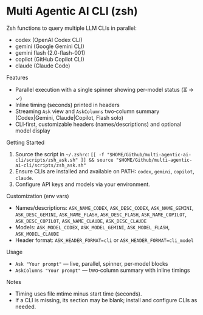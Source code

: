 # Multi Agentic AI CLI (zsh)

Zsh functions to query multiple LLM CLIs in parallel:
- codex (OpenAI Codex CLI)
- gemini (Google Gemini CLI)
- gemini flash (2.0-flash-001)
- copilot (GitHub Copilot CLI)
- claude (Claude Code)

Features
- Parallel execution with a single spinner showing per-model status (⏳ → ✓)
- Inline timing (seconds) printed in headers
- Streaming `Ask` view and `AskColumns` two‑column summary (Codex|Gemini, Claude|Copilot, Flash solo)
- CLI‑first, customizable headers (names/descriptions) and optional model display

Getting Started
1. Source the script in `~/.zshrc`:
   `[[ -f "$HOME/Github/multi-agentic-ai-cli/scripts/zsh_ask.sh" ]] && source "$HOME/Github/multi-agentic-ai-cli/scripts/zsh_ask.sh"`
2. Ensure CLIs are installed and available on PATH: `codex`, `gemini`, `copilot`, `claude`.
3. Configure API keys and models via your environment.

Customization (env vars)
- Names/descriptions: `ASK_NAME_CODEX`, `ASK_DESC_CODEX`, `ASK_NAME_GEMINI`, `ASK_DESC_GEMINI`, `ASK_NAME_FLASH`, `ASK_DESC_FLASH`, `ASK_NAME_COPILOT`, `ASK_DESC_COPILOT`, `ASK_NAME_CLAUDE`, `ASK_DESC_CLAUDE`
- Models: `ASK_MODEL_CODEX`, `ASK_MODEL_GEMINI`, `ASK_MODEL_FLASH`, `ASK_MODEL_CLAUDE`
- Header format: `ASK_HEADER_FORMAT=cli` or `ASK_HEADER_FORMAT=cli_model`

Usage
- `Ask "Your prompt"` — live, parallel, spinner, per‑model blocks
- `AskColumns "Your prompt"` — two‑column summary with inline timings

Notes
- Timing uses file mtime minus start time (seconds).
- If a CLI is missing, its section may be blank; install and configure CLIs as needed.
